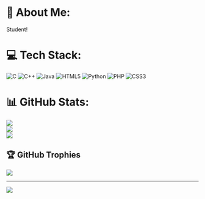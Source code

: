 # 💫 About Me:
Student!


# 💻 Tech Stack:
![C](https://img.shields.io/badge/c-%2300599C.svg?style=flat&logo=c&logoColor=white) ![C++](https://img.shields.io/badge/c++-%2300599C.svg?style=flat&logo=c%2B%2B&logoColor=white) ![Java](https://img.shields.io/badge/java-%23ED8B00.svg?style=flat&logo=openjdk&logoColor=white) ![HTML5](https://img.shields.io/badge/html5-%23E34F26.svg?style=flat&logo=html5&logoColor=white) ![Python](https://img.shields.io/badge/python-3670A0?style=flat&logo=python&logoColor=ffdd54) ![PHP](https://img.shields.io/badge/php-%23777BB4.svg?style=flat&logo=php&logoColor=white) ![CSS3](https://img.shields.io/badge/css3-%231572B6.svg?style=flat&logo=css3&logoColor=white)
# 📊 GitHub Stats:
![](https://github-readme-stats.vercel.app/api?username=jagritirsharma&theme=dark&hide_border=false&include_all_commits=false&count_private=false)<br/>
![](https://github-readme-streak-stats.herokuapp.com/?user=jagritirsharma&theme=dark&hide_border=false)<br/>
![](https://github-readme-stats.vercel.app/api/top-langs/?username=jagritirsharma&theme=dark&hide_border=false&include_all_commits=false&count_private=false&layout=compact)

## 🏆 GitHub Trophies
![](https://github-profile-trophy.vercel.app/?username=jagritirsharma&theme=radical&no-frame=false&no-bg=true&margin-w=4)

---
[![](https://visitcount.itsvg.in/api?id=jagritirsharma&icon=0&color=0)](https://visitcount.itsvg.in)

<!-- Proudly created with GPRM ( https://gprm.itsvg.in ) -->
